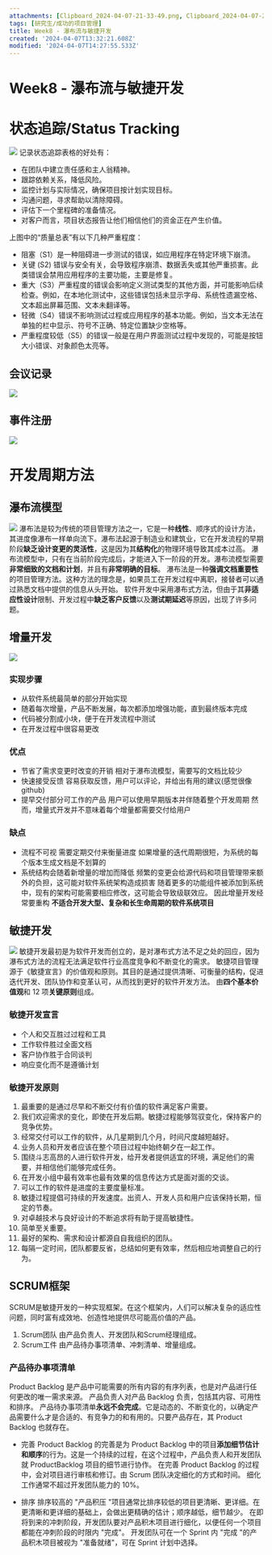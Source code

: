 ```yaml
---
attachments: [Clipboard_2024-04-07-21-33-49.png, Clipboard_2024-04-07-21-38-09.png, Clipboard_2024-04-07-21-38-25.png, Clipboard_2024-04-07-21-40-15.png, Clipboard_2024-04-07-21-45-39.png, Clipboard_2024-04-07-22-18-32.png]
tags: [研究生/成功的项目管理]
title: Week8 - 瀑布流与敏捷开发
created: '2024-04-07T13:32:21.608Z'
modified: '2024-04-07T14:27:55.533Z'
---
```


# Week8 - 瀑布流与敏捷开发

# 状态追踪/Status Tracking
![](@attachment/Clipboard_2024-04-07-21-33-49.png)
记录状态追踪表格的好处有：
- 在团队中建立责任感和主人翁精神。
- 跟踪依赖关系，降低风险。
- 监控计划与实际情况，确保项目按计划实现目标。
- 沟通问题，寻求帮助以清除障碍。
- 评估下一个里程碑的准备情况。
- 对客户而言，项目状态报告让他们相信他们的资金正在产生价值。

上图中的“质量总表”有以下几种严重程度：
- 阻塞（S1）是一种阻碍进一步测试的错误，如应用程序在特定环境下崩溃。
- 关键 (S2) 错误与安全有关，会导致程序崩溃、数据丢失或其他严重损害。此类错误会禁用应用程序的主要功能，主要是修复。
- 重大（S3）严重程度的错误会影响定义测试类型的其他方面，并可能影响后续检查。例如，在本地化测试中，这些错误包括未显示字母、系统性遗漏空格、文本超出屏幕范围、文本未翻译等。
- 轻微（S4）错误不影响测试过程或应用程序的基本功能。例如，当文本无法在单独的栏中显示、符号不正确、特定位置缺少空格等。
- 严重程度较低（S5）的错误一般是在用户界面测试过程中发现的，可能是按钮大小错误、对象颜色太亮等。

## 会议记录
![](@attachment/Clipboard_2024-04-07-21-38-09.png)

## 事件注册
![](@attachment/Clipboard_2024-04-07-21-38-25.png)

# 开发周期方法
## 瀑布流模型
![](@attachment/Clipboard_2024-04-07-21-40-15.png)
瀑布法是较为传统的项目管理方法之一，它是一种**线性**、顺序式的设计方法，其进度像瀑布一样单向流下。瀑布法起源于制造业和建筑业，它在开发流程的早期阶段**缺乏设计变更的灵活性**，这是因为其**结构化**的物理环境导致其成本过高。
瀑布流模型中，只有在当前阶段完成后，才能进入下一阶段的开发。瀑布流模型需要**非常细致的文档和计划**，并且有**非常明确的目标**。
瀑布法是一种**强调文档重要性**的项目管理方法。这种方法的理念是，如果员工在开发过程中离职，接替者可以通过熟悉文档中提供的信息从头开始。
软件开发中采用瀑布式方法，但由于其**非适应性设计**限制、开发过程中**缺乏客户反馈**以及**测试期延迟**等原因，出现了许多问题。

## 增量开发
![](@attachment/Clipboard_2024-04-07-22-18-32.png)
### 实现步骤
- 从软件系统最简单的部分开始实现
- 随着每次增量，产品不断发展，每次都添加增强功能，直到最终版本完成
- 代码被分割成小块，便于在开发流程中测试
- 在开发过程中很容易更改
### 优点
- 节省了需求变更时改变的开销
相对于瀑布流模型，需要写的文档比较少
- 快速接受反馈
容易获取反馈，用户可以评论，并给出有用的建议(感觉很像github)
- 提早交付部分可工作的产品
用户可以使用早期版本并伴随着整个开发周期
然而，增量式开发并不意味着每个增量都需要交付给用户
### 缺点
- 流程不可视
需要定期交付来衡量进度
如果增量的迭代周期很短，为系统的每个版本生成文档是不划算的
- 系统结构会随着新增量的增加而降低
频繁的变更会给源代码和项目管理带来额外的负担，这可能对软件系统架构造成损害
随着更多的功能组件被添加到系统中，现有的架构可能需要相应修改，这可能会导致级联效应。
因此增量开发经常要重构
**不适合开发大型、复杂和长生命周期的软件系统项目**

## 敏捷开发
![](@attachment/Clipboard_2024-04-07-21-45-39.png)
敏捷开发最初是为软件开发而创立的，是对瀑布式方法不足之处的回应，因为瀑布式方法的流程无法满足软件行业高度竞争和不断变化的需求。
敏捷项目管理源于《敏捷宣言》的价值观和原则。其目的是通过提供清晰、可衡量的结构，促进迭代开发、团队协作和变革认可，从而找到更好的软件开发方法。
由**四个基本价值观**和 12 项**关键原则**组成。
### 敏捷开发宣言
- 个人和交互胜过过程和工具
- 工作软件胜过全面文档
- 客户协作胜于合同谈判
- 响应变化而不是遵循计划
### 敏捷开发原则
1. 最重要的是通过尽早和不断交付有价值的软件满足客户需要。
2. 我们欢迎需求的变化，即使在开发后期。敏捷过程能够驾驭变化，保持客户的竞争优势。
3. 经常交付可以工作的软件，从几星期到几个月，时间尺度越短越好。
4. 业务人员和开发者应该在整个项目过程中始终朝夕在一起工作。
5. 围绕斗志高昂的人进行软件开发，给开发者提供适宜的环境，满足他们的需要，并相信他们能够完成任务。
6. 在开发小组中最有效率也最有效果的信息传达方式是面对面的交谈。
7. 可以工作的软件是进度的主要度量标准。
8. 敏捷过程提倡可持续的开发速度。出资人、开发人员和用户应该保持长期，恒定的节奏。
9. 对卓越技术与良好设计的不断追求将有助于提高敏捷性。
10. 简单至关重要。
11. 最好的架构、需求和设计都源自自我组织的团队。
12. 每隔一定时间，团队都要反省，总结如何更有效率，然后相应地调整自己的行为。

## SCRUM框架
SCRUM是敏捷开发的一种实现框架。在这个框架内，人们可以解决复杂的适应性问题，同时富有成效地、创造性地提供尽可能高价值的产品。
1. Scrum团队
由产品负责人、开发团队和Scrum经理组成。
2. Scrum工件
由产品待办事项清单、冲刺清单、增量组成。

### 产品待办事项清单
Product Backlog 是产品中可能需要的所有内容的有序列表，也是对产品进行任何更改的唯一需求来源。
产品负责人对产品 Backlog 负责，包括其内容、可用性和排序。
产品待办事项清单**永远不会完成**。它是动态的、不断变化的，以确定产品需要什么才是合适的、有竞争力的和有用的。只要产品存在，其 Product Backlog 也就存在。
- 完善
Product Backlog 的完善是为 Product Backlog 中的项目**添加细节估计和顺序**的行为。这是一个持续的过程，在这个过程中，产品负责人和开发团队就 ProductBacklog 项目的细节进行协作。
在完善 Product Backlog 的过程中，会对项目进行审核和修订。由 Scrum 团队决定细化的方式和时间。
细化工作通常不超过开发团队能力的 10%。

- 排序
排序较高的 "产品积压 "项目通常比排序较低的项目更清晰、更详细。在更清晰和更详细的基础上，会做出更精确的估计；顺序越低，细节越少。
在即将到来的冲刺阶段，开发团队要对产品积木项目进行细化，以便任何一个项目都能在冲刺阶段的时限内 "完成"。
开发团队可在一个 Sprint 内 "完成 "的产品积木项目被视为 "准备就绪"，可在 Sprint 计划中选择。



